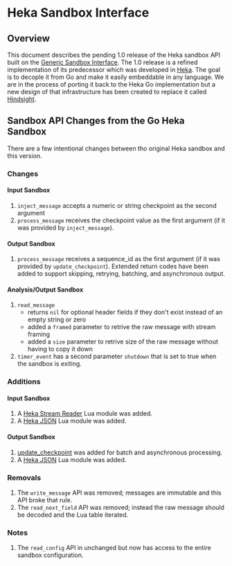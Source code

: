 # Heka Sandbox Interface

## Overview

This document describes the pending 1.0 release of the Heka sandbox API built on
the [Generic Sandbox Interface](../sandbox.html). The 1.0 release is a refined
implementation of its predecessor which was developed in 
[Heka](https://github.com/mozilla-services/heka). The goal is to decople it from
Go and make it easily embeddable in any language. We are in the process of
porting it back to the Heka Go implementation but a new design of that
infrastructure has been created to replace it called 
[Hindsight](https://github.com/trink/hindsight).

## Sandbox API Changes from the Go Heka Sandbox

There are a few intentional changes between tho original Heka sandbox and this version.

### Changes

#### Input Sandbox

1. `inject_message` accepts a numeric or string checkpoint as the second argument
1. `process_message` receives the checkpoint value as the first argument (if it was provided by `inject_message`).

#### Output Sandbox

1. `process_message` receives a sequence_id as the first argument (if it was provided by `update_checkpoint`).
   Extended return codes have been added to support skipping, retrying, batching, and asynchronous output.

#### Analysis/Output Sandbox

1. `read_message`
    * returns `nil` for optional header fields if they don't exist instead of an empty string or zero
    * added a `framed` parameter to retrive the raw message with stream framing
    * added a `size` parameter to retrive size of the raw message without having to copy it down
1. `timer_event` has a second parameter `shutdown` that is set to true when the sandbox is exiting.

### Additions

#### Input Sandbox

1. A [Heka Stream Reader](stream_reader.html) Lua module was added.
1. A [Heka JSON](json.html) Lua module was added.

#### Output Sandbox

1. [update_checkpoint](output.html#update_checkpoint) was added for batch and asynchronous processing.
1. A [Heka JSON](json.html) Lua module was added.

### Removals

1. The `write_message` API was removed; messages are immutable and this API broke that rule.
1. The `read_next_field` API was removed; instead the raw message should be decoded and the Lua table iterated.

### Notes

1. The `read_config` API in unchanged but now has access to the entire sandbox configuration.
